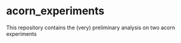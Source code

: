 # acorn_experiments
This repository contains the (very) preliminary analysis on two acorn experiments
